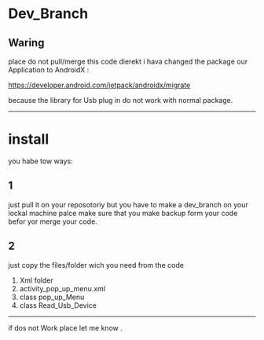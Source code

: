 # Dev_Branch

## Waring
place do not pull/merge this code dierekt 
i hava changed the package our Application to AndroidX :

https://developer.android.com/jetpack/androidx/migrate 

because the library for Usb plug in do not work with normal package.

---

# install
you habe tow ways:
## 1
just pull it on your reposotoriy but you have to make a dev_branch on your lockal machine
palce make sure that you make backup form your code befor yor merge your code.
## 2
just copy the files/folder  wich you need from the code



1. Xml folder
2. activity_pop_up_menu.xml
3. class pop_up_Menu
4. class Read_Usb_Device




---


 if dos not Work place let me know .


